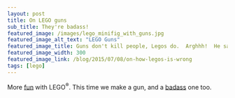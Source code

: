 ```yaml
---
layout: post
title: On LEGO guns
sub_title: They're badass!
featured_image: /images/lego_minifig_with_guns.jpg
featured_image_alt_text: "LEGO Guns"
featured_image_title: Guns don't kill people, Legos do.  Arghhh!  He said Legos, kill him!  Kill him with LEGO!
featured_image_width: 300
featured_image_link: /blog/2015/07/08/on-how-legos-is-wrong
tags: [lego]
---
```


More [fun](https://www.youtube.com/watch?v=t23tq-5Vb8Y) with LEGO<sup>&#174;</sup>.  This time we make a gun, and a
[badass](https://www.amazon.com/dp/1593272847) one too.
